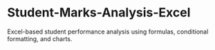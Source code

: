 # Student-Marks-Analysis-Excel
Excel-based student performance analysis using formulas, conditional formatting, and charts.
